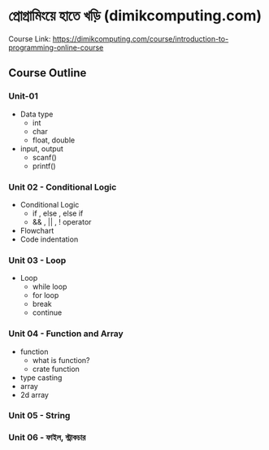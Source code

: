 # প্রোগ্রামিংয়ে হাতে খড়ি (dimikcomputing.com)

Course Link: https://dimikcomputing.com/course/introduction-to-programming-online-course

## Course Outline

### Unit-01

- Data type
  - int
  - char
  - float, double
- input, output
  - scanf()
  - printf()

### Unit 02 - Conditional Logic

- Conditional Logic
  - if , else , else if
  - && , || , ! operator
- Flowchart
- Code indentation

### Unit 03 - Loop

- Loop
  - while loop
  - for loop
  - break
  - continue

### Unit 04 - Function and Array

- function
  - what is function?
  - crate function
- type casting
- array
- 2d array

### Unit 05 - String

### Unit 06 - ফাইল, স্ট্রাকচার
